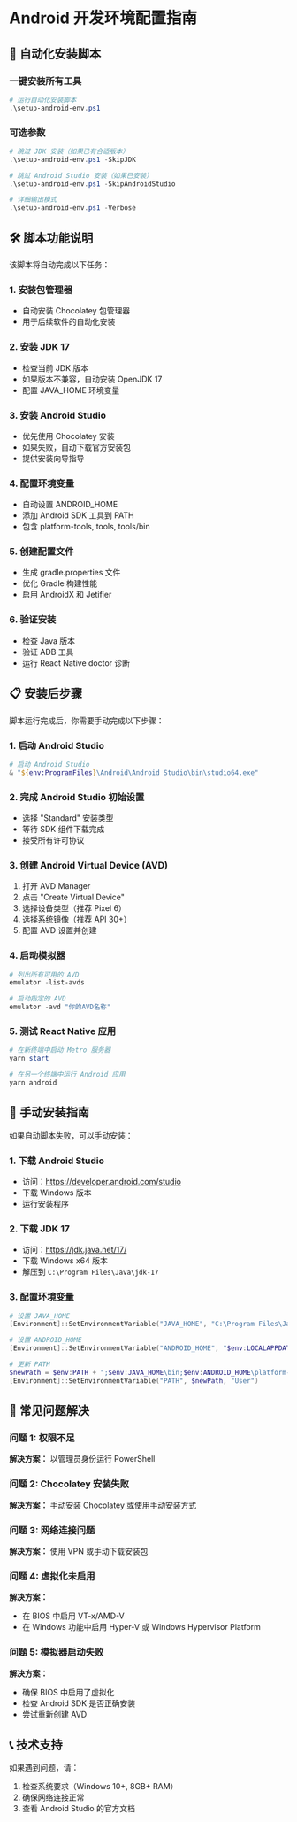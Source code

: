 # Android 开发环境配置指南

## 🤖 自动化安装脚本

### 一键安装所有工具

```powershell
# 运行自动化安装脚本
.\setup-android-env.ps1
```

### 可选参数

```powershell
# 跳过 JDK 安装（如果已有合适版本）
.\setup-android-env.ps1 -SkipJDK

# 跳过 Android Studio 安装（如果已安装）
.\setup-android-env.ps1 -SkipAndroidStudio

# 详细输出模式
.\setup-android-env.ps1 -Verbose
```

## 🛠️ 脚本功能说明

该脚本将自动完成以下任务：

### 1. 安装包管理器

- 自动安装 Chocolatey 包管理器
- 用于后续软件的自动化安装

### 2. 安装 JDK 17

- 检查当前 JDK 版本
- 如果版本不兼容，自动安装 OpenJDK 17
- 配置 JAVA_HOME 环境变量

### 3. 安装 Android Studio

- 优先使用 Chocolatey 安装
- 如果失败，自动下载官方安装包
- 提供安装向导指导

### 4. 配置环境变量

- 自动设置 ANDROID_HOME
- 添加 Android SDK 工具到 PATH
- 包含 platform-tools, tools, tools/bin

### 5. 创建配置文件

- 生成 gradle.properties 文件
- 优化 Gradle 构建性能
- 启用 AndroidX 和 Jetifier

### 6. 验证安装

- 检查 Java 版本
- 验证 ADB 工具
- 运行 React Native doctor 诊断

## 📋 安装后步骤

脚本运行完成后，你需要手动完成以下步骤：

### 1. 启动 Android Studio

```powershell
# 启动 Android Studio
& "${env:ProgramFiles}\Android\Android Studio\bin\studio64.exe"
```

### 2. 完成 Android Studio 初始设置

- 选择 "Standard" 安装类型
- 等待 SDK 组件下载完成
- 接受所有许可协议

### 3. 创建 Android Virtual Device (AVD)

1. 打开 AVD Manager
2. 点击 "Create Virtual Device"
3. 选择设备类型（推荐 Pixel 6）
4. 选择系统镜像（推荐 API 30+）
5. 配置 AVD 设置并创建

### 4. 启动模拟器

```powershell
# 列出所有可用的 AVD
emulator -list-avds

# 启动指定的 AVD
emulator -avd "你的AVD名称"
```

### 5. 测试 React Native 应用

```powershell
# 在新终端中启动 Metro 服务器
yarn start

# 在另一个终端中运行 Android 应用
yarn android
```

## 🔧 手动安装指南

如果自动脚本失败，可以手动安装：

### 1. 下载 Android Studio

- 访问：https://developer.android.com/studio
- 下载 Windows 版本
- 运行安装程序

### 2. 下载 JDK 17

- 访问：https://jdk.java.net/17/
- 下载 Windows x64 版本
- 解压到 `C:\Program Files\Java\jdk-17`

### 3. 配置环境变量

```powershell
# 设置 JAVA_HOME
[Environment]::SetEnvironmentVariable("JAVA_HOME", "C:\Program Files\Java\jdk-17", "User")

# 设置 ANDROID_HOME
[Environment]::SetEnvironmentVariable("ANDROID_HOME", "$env:LOCALAPPDATA\Android\Sdk", "User")

# 更新 PATH
$newPath = $env:PATH + ";$env:JAVA_HOME\bin;$env:ANDROID_HOME\platform-tools;$env:ANDROID_HOME\tools"
[Environment]::SetEnvironmentVariable("PATH", $newPath, "User")
```

## 🚨 常见问题解决

### 问题 1: 权限不足

**解决方案：** 以管理员身份运行 PowerShell

### 问题 2: Chocolatey 安装失败

**解决方案：** 手动安装 Chocolatey 或使用手动安装方式

### 问题 3: 网络连接问题

**解决方案：** 使用 VPN 或手动下载安装包

### 问题 4: 虚拟化未启用

**解决方案：**

- 在 BIOS 中启用 VT-x/AMD-V
- 在 Windows 功能中启用 Hyper-V 或 Windows Hypervisor Platform

### 问题 5: 模拟器启动失败

**解决方案：**

- 确保 BIOS 中启用了虚拟化
- 检查 Android SDK 是否正确安装
- 尝试重新创建 AVD

## 📞 技术支持

如果遇到问题，请：

1. 检查系统要求（Windows 10+, 8GB+ RAM）
2. 确保网络连接正常
3. 查看 Android Studio 的官方文档
